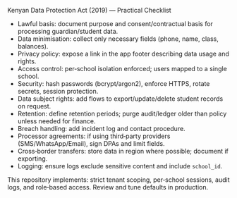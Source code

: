 Kenyan Data Protection Act (2019) — Practical Checklist

- Lawful basis: document purpose and consent/contractual basis for processing guardian/student data.
- Data minimisation: collect only necessary fields (phone, name, class, balances).
- Privacy policy: expose a link in the app footer describing data usage and rights.
- Access control: per‑school isolation enforced; users mapped to a single school.
- Security: hash passwords (bcrypt/argon2), enforce HTTPS, rotate secrets, session protection.
- Data subject rights: add flows to export/update/delete student records on request.
- Retention: define retention periods; purge audit/ledger older than policy unless needed for finance.
- Breach handling: add incident log and contact procedure.
- Processor agreements: if using third‑party providers (SMS/WhatsApp/Email), sign DPAs and limit fields.
- Cross‑border transfers: store data in region where possible; document if exporting.
- Logging: ensure logs exclude sensitive content and include `school_id`.

This repository implements: strict tenant scoping, per‑school sessions, audit logs, and role‑based access. Review and tune defaults in production.

